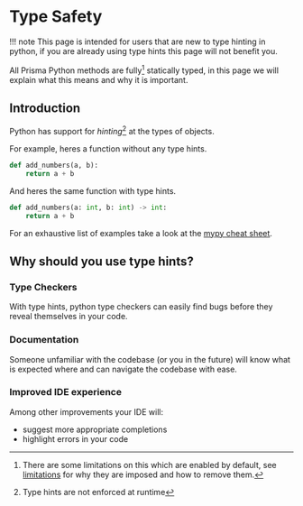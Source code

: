 # Type Safety

<!-- TODO: expand more -->

!!! note
    This page is intended for users that are new to type hinting in python, if you are already using type hints this page will not benefit you.

All Prisma Python methods are fully[^1] statically typed, in this page we will explain what this means and why it is important.

## Introduction

Python has support for _hinting_[^2] at the types of objects.

For example, heres a function without any type hints.

```py
def add_numbers(a, b):
    return a + b
```

And heres the same function with type hints.

```py
def add_numbers(a: int, b: int) -> int:
    return a + b
```

For an exhaustive list of examples take a look at the [mypy cheat sheet](https://mypy.readthedocs.io/en/stable/cheat_sheet_py3.html).

## Why should you use type hints?

### Type Checkers

With type hints, python type checkers can easily find bugs before they reveal themselves in your code.

### Documentation

Someone unfamiliar with the codebase (or you in the future) will know what is expected where and can navigate the codebase with ease.

### Improved IDE experience

Among other improvements your IDE will:

- suggest more appropriate completions
- highlight errors in your code

[^1]: There are some limitations on this which are enabled by default, see [limitations](../reference/limitations.md) for why they are imposed and how to remove them.

[^2]: Type hints are not enforced at runtime
